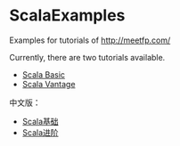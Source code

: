 ScalaExamples
=============

Examples for tutorials of http://meetfp.com/

Currently, there are two tutorials available.
* [Scala Basic](https://fipress.org/book/scala-basic)
* [Scala Vantage](https://fipress.org/book/scala-vantage)

中文版：
* [Scala基础](https://fipress.org/book/scala基础)
* [Scala进阶](https://fipress.org/book/scala进阶)
